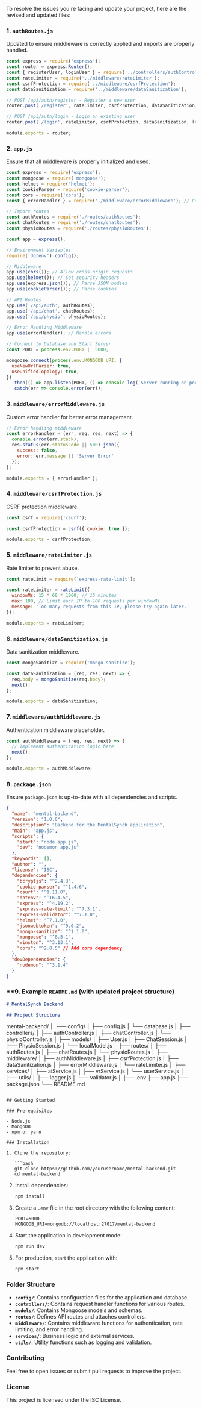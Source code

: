 To resolve the issues you're facing and update your project, here are the revised and updated files:

### **1. `authRoutes.js`**

Updated to ensure middleware is correctly applied and imports are properly handled.

```javascript
const express = require('express');
const router = express.Router();
const { registerUser, loginUser } = require('../controllers/authController');
const rateLimiter = require('../middleware/rateLimiter');
const csrfProtection = require('../middleware/csrfProtection');
const dataSanitization = require('../middleware/dataSanitization');

// POST /api/auth/register - Register a new user
router.post('/register', rateLimiter, csrfProtection, dataSanitization, registerUser);

// POST /api/auth/login - Login an existing user
router.post('/login', rateLimiter, csrfProtection, dataSanitization, loginUser);

module.exports = router;
```

### **2. `app.js`**

Ensure that all middleware is properly initialized and used.

```javascript
const express = require('express');
const mongoose = require('mongoose');
const helmet = require('helmet');
const cookieParser = require('cookie-parser');
const cors = require('cors');
const { errorHandler } = require('./middleware/errorMiddleware'); // Custom error handler

// Import routes
const authRoutes = require('./routes/authRoutes');
const chatRoutes = require('./routes/chatRoutes');
const physioRoutes = require('./routes/physioRoutes');

const app = express();

// Environment Variables
require('dotenv').config();

// Middleware
app.use(cors()); // Allow cross-origin requests
app.use(helmet()); // Set security headers
app.use(express.json()); // Parse JSON bodies
app.use(cookieParser()); // Parse cookies

// API Routes
app.use('/api/auth', authRoutes);
app.use('/api/chat', chatRoutes);
app.use('/api/physio', physioRoutes);

// Error Handling Middleware
app.use(errorHandler); // Handle errors

// Connect to Database and Start Server
const PORT = process.env.PORT || 5000;

mongoose.connect(process.env.MONGODB_URI, {
  useNewUrlParser: true,
  useUnifiedTopology: true,
})
  .then(() => app.listen(PORT, () => console.log(`Server running on port ${PORT}`)))
  .catch(err => console.error(err));
```

### **3. `middleware/errorMiddleware.js`**

Custom error handler for better error management.

```javascript
// Error handling middleware
const errorHandler = (err, req, res, next) => {
  console.error(err.stack);
  res.status(err.statusCode || 500).json({
    success: false,
    error: err.message || 'Server Error'
  });
};

module.exports = { errorHandler };
```

### **4. `middleware/csrfProtection.js`**

CSRF protection middleware.

```javascript
const csrf = require('csurf');

const csrfProtection = csrf({ cookie: true });

module.exports = csrfProtection;
```

### **5. `middleware/rateLimiter.js`**

Rate limiter to prevent abuse.

```javascript
const rateLimit = require('express-rate-limit');

const rateLimiter = rateLimit({
  windowMs: 15 * 60 * 1000, // 15 minutes
  max: 100, // Limit each IP to 100 requests per windowMs
  message: 'Too many requests from this IP, please try again later.'
});

module.exports = rateLimiter;
```

### **6. `middleware/dataSanitization.js`**

Data sanitization middleware.

```javascript
const mongoSanitize = require('mongo-sanitize');

const dataSanitization = (req, res, next) => {
  req.body = mongoSanitize(req.body);
  next();
};

module.exports = dataSanitization;
```

### **7. `middleware/authMiddleware.js`**

Authentication middleware placeholder.

```javascript
const authMiddleware = (req, res, next) => {
  // Implement authentication logic here
  next();
};

module.exports = authMiddleware;
```

### **8. `package.json`**

Ensure `package.json` is up-to-date with all dependencies and scripts.

```json
{
  "name": "mental-backend",
  "version": "1.0.0",
  "description": "Backend for the MentalSynch application",
  "main": "app.js",
  "scripts": {
    "start": "node app.js",
    "dev": "nodemon app.js"
  },
  "keywords": [],
  "author": "",
  "license": "ISC",
  "dependencies": {
    "bcryptjs": "^2.4.3",
    "cookie-parser": "^1.4.6",
    "csurf": "^1.11.0",
    "dotenv": "^16.4.5",
    "express": "^4.19.2",
    "express-rate-limit": "^7.3.1",
    "express-validator": "^7.1.0",
    "helmet": "^7.1.0",
    "jsonwebtoken": "^9.0.2",
    "mongo-sanitize": "^1.1.0",
    "mongoose": "^8.5.1",
    "winston": "^3.13.1",
    "cors": "^2.8.5" // Add cors dependency
  },
  "devDependencies": {
    "nodemon": "^3.1.4"
  }
}
```

### **9. **Example `README.md`** (with updated project structure)

```markdown
# MentalSynch Backend

## Project Structure

```
mental-backend/
│
├── config/
│   ├── config.js
│   └── database.js
│
├── controllers/
│   ├── authController.js
│   ├── chatController.js
│   └── physioController.js
│
├── models/
│   ├── User.js
│   ├── ChatSession.js
│   ├── PhysioSession.js
│   └── localModel.js
│
├── routes/
│   ├── authRoutes.js
│   ├── chatRoutes.js
│   └── physioRoutes.js
│
├── middleware/
│   ├── authMiddleware.js
│   ├── csrfProtection.js
│   ├── dataSanitization.js
│   ├── errorMiddleware.js
│   └── rateLimiter.js
│
├── services/
│   ├── aiService.js
│   ├── vrService.js
│   └── userService.js
│
├── utils/
│   ├── logger.js
│   └── validator.js
│
├── .env
├── app.js
├── package.json
└── README.md
```

## Getting Started

### Prerequisites

- Node.js
- MongoDB
- npm or yarn

### Installation

1. Clone the repository:

   ```bash
   git clone https://github.com/yourusername/mental-backend.git
   cd mental-backend
   ```

2. Install dependencies:

   ```bash
   npm install
   ```

3. Create a `.env` file in the root directory with the following content:

   ```env
   PORT=5000
   MONGODB_URI=mongodb://localhost:27017/mental-backend
   ```

4. Start the application in development mode:

   ```bash
   npm run dev
   ```

5. For production, start the application with:

   ```bash
   npm start
   ```

### Folder Structure

- **`config/`**: Contains configuration files for the application and database.
- **`controllers/`**: Contains request handler functions for various routes.
- **`models/`**: Contains Mongoose models and schemas.
- **`routes/`**: Defines API routes and attaches controllers.
- **`middleware/`**: Contains middleware functions for authentication, rate limiting, and error handling.
- **`services/`**: Business logic and external services.
- **`utils/`**: Utility functions such as logging and validation.

### Contributing

Feel free to open issues or submit pull requests to improve the project.

### License

This project is licensed under the ISC License.
```

